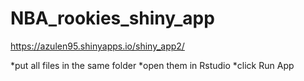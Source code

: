 # NBA_rookies_shiny_app

https://azulen95.shinyapps.io/shiny_app2/

*put all files in the same folder
*open them in Rstudio 
*click Run App
